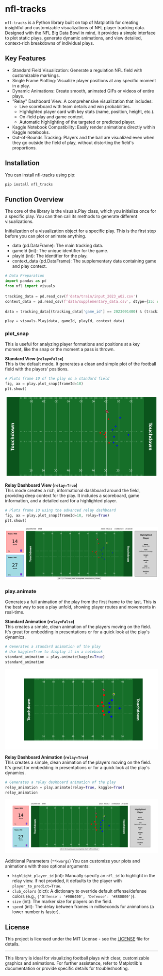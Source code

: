 # nfl-tracks

`nfl-tracks` is a Python library built on top of Matplotlib for creating insightful and customizable visualizations of NFL player tracking data. Designed with the NFL Big Data Bowl in mind, it provides a simple interface to plot static plays, generate dynamic animations, and view detailed, context-rich breakdowns of individual plays.

## Key Features
* Standard Field Visualization: Generate a regulation NFL field with customizable markings.
* Single Frame Plotting: Visualize player positions at any specific moment in a play.
* Dynamic Animations: Create smooth, animated GIFs or videos of entire plays.
* "Relay" Dashboard View: A comprehensive visualization that includes:
  * Live scoreboard with team details and win probabilities.
  * Highlighted player card with key stats (name, position, height, etc.).
  * On-field play and game context.
  * Automatic highlighting of the targeted or predicted player.
* Kaggle Notebook Compatibility: Easily render animations directly within Kaggle notebooks.
* Out-of-Bounds Tracking: Players and the ball are visualized even when they go outside the field of play, without distorting the field's proportions.

## Installation
You can install nfl-tracks using pip:
```bash
pip install nfl_tracks
```

## Function Overview
The core of the library is the visuals.Play class, which you initialize once for a specific play. You can then call its methods to generate different visualizations.

Initialization of a visualization object for a specific play. This is the first step before you can plot or animate anything.

* data (pd.DataFrame): The main tracking data.
* gameId (int): The unique identifier for the game.
* playId (int): The identifier for the play.
* context_data (pd.DataFrame): The supplementary data containing game and play context.

```python
# Data Preparation
import pandas as pd
from nfl import visuals

tracking_data = pd.read_csv(f'data/train/input_2023_w02.csv')
context_data = pd.read_csv(f'data/supplementary_data.csv', dtype={25: str})

data = tracking_data[(tracking_data['game_id'] == 2023091400) & (tracking_data['play_id'] == 3438)]
```

```python
play = visuals.Play(data, gameId, playId, context_data)
```

### plot_snap

This is useful for analyzing player formations and positions at a key moment, like the snap or the moment a pass is thrown.

**Standard View (`relay=False`)** <br>
This is the default mode. It generates a clean and simple plot of the football field with the players' positions.

```python
# Plots frame 10 of the play on a standard field
fig, ax = play.plot_snap(frameId=10)
plt.show()
```
![plot_snap](https://raw.githubusercontent.com/shammeer-s/nfl-tracks/refs/heads/master/outputs/snap.png)


**Relay Dashboard View (`relay=True`)** <br>
This mode creates a rich, informational dashboard around the field, providing deep context for the play. It includes a scoreboard, game information, and a detailed card for a highlighted player.

```python
# Plots frame 10 using the advanced relay dashboard
fig, ax = play.plot_snap(frameId=10, relay=True)
plt.show()
```
![plot_snap](https://raw.githubusercontent.com/shammeer-s/nfl-tracks/refs/heads/master/outputs/snap_relay.png)

### play.animate

Generates a full animation of the play from the first frame to the last. This is the best way to see a play unfold, showing player routes and movements in real-time.

**Standard Animation (`relay=False`)** <br>
This creates a simple, clean animation of the players moving on the field. It's great for embedding in presentations or for a quick look at the play's dynamics.

```python
# Generates a standard animation of the play
# Use kaggle=True to display it in a notebook
standard_animation = play.animate(kaggle=True)
standard_animation
```
![animate](https://raw.githubusercontent.com/shammeer-s/nfl-tracks/refs/heads/master/outputs/animate.gif)

**Relay Dashboard Animation (`relay=True`)** <br>
This creates a simple, clean animation of the players moving on the field. It's great for embedding in presentations or for a quick look at the play's dynamics.

```python
# Generates a relay dashboard animation of the play
relay_animation = play.animate(relay=True, kaggle=True)
relay_animation
```
![animate](https://raw.githubusercontent.com/shammeer-s/nfl-tracks/refs/heads/master/outputs/animate_relay.gif)

Additional Parameters (`**kwargs`)
You can customize your plots and animations with these optional arguments:

* `highlight_player_id` (int): Manually specify an `nfl_id` to highlight in the relay view. If not provided, it defaults to the player with `player_to_predict=True`.
* `club_colors` (dict): A dictionary to override default offense/defense colors (e.g., `{'Offense': '#006400', 'Defense': '#8B0000'}`).
* `size` (int): The marker size for players on the field.
* `speed` (int): The delay between frames in milliseconds for animations (a lower number is faster).


## License
This project is licensed under the MIT License - see the [LICENSE](https://github.com/shammeer-s/nfl/blob/master/LICENSE) file for details.

---
This library is ideal for visualizing football plays with clear, customizable graphics and animations. For further assistance, refer to Matplotlib's documentation or provide specific details for troubleshooting.